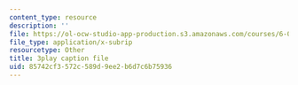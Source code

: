 ```yaml
---
content_type: resource
description: ''
file: https://ol-ocw-studio-app-production.s3.amazonaws.com/courses/6-042j-mathematics-for-computer-science-spring-2015/85742cf3572c589d9ee2b6d7c6b75936_mqoDXWrSais.vtt
file_type: application/x-subrip
resourcetype: Other
title: 3play caption file
uid: 85742cf3-572c-589d-9ee2-b6d7c6b75936
---
```

